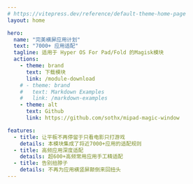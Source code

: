 ```yaml
---
# https://vitepress.dev/reference/default-theme-home-page
layout: home

hero:
  name: "完美横屏应用计划"
  text: "7000+ 应用适配"
  tagline: 适用于 Hyper OS For Pad/Fold 的Magisk模块
  actions:
    - theme: brand
      text: 下载模块
      link: /module-download
    # - theme: brand
    #   text: Markdown Examples
    #   link: /markdown-examples
    - theme: alt
      text: Github
      link: https://github.com/sothx/mipad-magic-window

features:
  - title: 让平板不再停留于只看电影只打游戏
    details: 本模块集成了将近7000+应用的适配规则
  - title: 高频应用深度适配
    details: 超600+高频常用应用手工精适配
  - title: 告别扭脖子
    details: 不再为应用横竖屏颠倒来回扭头
---
```


